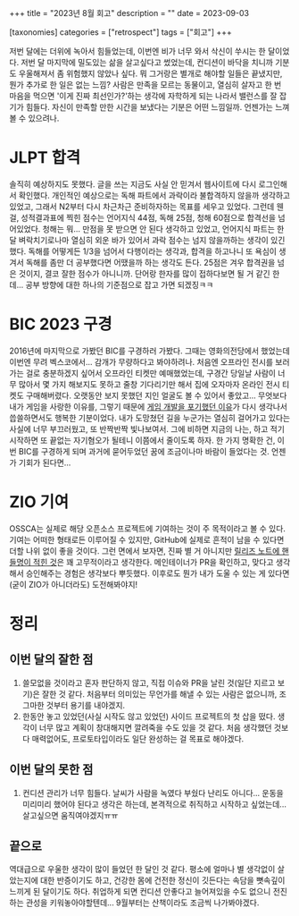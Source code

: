 +++
title = "2023년 8월 회고"
description = ""
date = 2023-09-03

[taxonomies]
categories = ["retrospect"]
tags = ["회고"]
+++

저번 달에는 더위에 녹아서 힘들었는데, 이번엔 비가 너무 와서 삭신이 쑤시는 한 달이었다. 저번 달 마지막에 밀도있는 삶을 살고싶다고 썼었는데, 컨디션이 바닥을 치니까 기분도 우울해져서 좀 위험했지 않았나 싶다. 뭐 그거랑은 별개로 해야할 일들은 끝냈지만, 뭔가 추가로 한 일은 없는 느낌? 사람은 만족을 모르는 동물이고, 열심히 살자고 한 번 마음을 먹으면 '이게 진짜 최선인가?'하는 생각에 자학하게 되는 나라서 밸런스를 잘 잡기가 힘들다. 자신이 만족할 만한 시간을 보냈다는 기분은 어떤 느낌일까. 언젠가는 느껴볼 수 있으려나.
<!-- more -->

# JLPT 합격
솔직히 예상하지도 못했다. 글을 쓰는 지금도 사실 안 믿겨서 웹사이트에 다시 로그인해서 확인했다. 개인적인 예상으로는 독해 파트에서 과락이라 불합격하지 않을까 생각하고 있었고, 그래서 N2부터 다시 차근차근 준비하자하는 목표를 세우고 있었다. 그런데 웬걸, 성적결과표에 찍힌 점수는 언어지식 44점, 독해 25점, 청해 60점으로 합격선을 넘어있었다. 청해는 뭐... 만점을 못 받으면 안 된다 생각하고 있었고, 언어지식 파트는 한 달 벼락치기로나마 열심히 외운 바가 있어서 과락 점수는 넘지 않을까하는 생각이 있긴 했다. 독해를 어떻게든 1/3을 넘어서 다행이라는 생각과, 합격을 하고나니 또 욕심이 생겨서 독해를 좀만 더 공부했다면 어땠을까 하는 생각도 든다. 25점은 겨우 합격권을 넘은 것이지, 결코 잘한 점수가 아니니까. 단어랑 한자를 많이 접하다보면 될 거 같긴 한데... 공부 방향에 대한 하나의 기준점으로 잡고 가면 되겠징ㅋㅋ

# BIC 2023 구경
2016년에 마지막으로 가봤던 BIC를 구경하러 가봤다. 그때는 영화의전당에서 했었는데 이번엔 무려 벡스코에서... 감개가 무량하다고 봐야하려나. 처음엔 오프라인 전시를 보러가는 걸로 충분하겠지 싶어서 오프라인 티켓만 예매했었는데, 구경간 당일날 사람이 너무 많아서 몇 가지 해보지도 못하고 줄창 기다리기만 해서 집에 오자마자 온라인 전시 티켓도 구매해버렸다. 오랫동안 보지 못했던 지인 얼굴도 볼 수 있어서 좋았고... 무엇보다 내가 게임을 사랑한 이유를, 그렇기 때문에 [게임 개발을 포기했던 이유](https://hatchery.pages.dev/2020-retrospect/)가 다시 생각나서 씁쓸하면서도 행복한 기분이었다. 내가 도망쳤던 길을 누군가는 열심히 걸어가고 있다는 사실에 너무 부끄러웠고, 또 반짝반짝 빛나보여서. 그에 비하면 지금의 나는, 하고 적기 시작하면 또 끝없는 자기혐오가 될테니 이쯤에서 줄이도록 하자. 한 가지 명확한 건, 이번 BIC를 구경하게 되며 과거에 묻어두었던 꿈에 조금이나마 바람이 들었다는 것. 언젠가 기회가 된다면...

# ZIO 기여
OSSCA는 실제로 해당 오픈소스 프로젝트에 기여하는 것이 주 목적이라고 볼 수 있다. 기여는 어떠한 형태로든 이루어질 수 있지만, GitHub에 실제로 흔적이 남을 수 있다면 더할 나위 없이 좋을 것이다. 그런 면에서 보자면, 진짜 별 거 아니지만 [릴리즈 노트에 핸들명이 적힌 것](https://github.com/zio/zio/releases/tag/v2.0.16)은 꽤 고무적이라고 생각한다. 메인테이너가 PR을 확인하고, 맞다고 생각해서 승인해주는 경험은 생각보다 뿌듯했다. 이후로도 뭔가 내가 도울 수 있는 게 있다면(굳이 ZIO가 아니더라도) 도전해봐야지!

# 정리

## 이번 달의 잘한 점
1. 쓸모없을 것이라고 혼자 판단하지 않고, 직접 이슈와 PR을 날린 것(일단 지르고 보기)은 잘한 것 같다. 처음부터 의미있는 무언가를 해낼 수 있는 사람은 없으니까, 조그마한 것부터 용기를 내야겠지.
2. 한동안 놓고 있었던(사실 시작도 않고 있었던) 사이드 프로젝트의 첫 삽을 떴다. 생각이 너무 많고 계획이 창대해지면 깔려죽을 수도 있을 것 같다. 처음 생각했던 것보다 매력없어도, 프로토타입이라도 일단 완성하는 걸 목표로 해야겠다.

## 이번 달의 못한 점
1. 컨디션 관리가 너무 힘들다. 날씨가 사람을 녹였다 부쉈다 난리도 아니다... 운동을 미리미리 했어야 된다고 생각은 하는데, 본격적으로 취직하고 시작하고 싶었는데... 살고싶으면 움직여야겠지ㅠㅠ

## 끝으로
역대급으로 우울한 생각이 많이 들었던 한 달인 것 같다. 평소에 얼마나 별 생각없이 살았는지에 대한 반증이기도 하고, 건강한 몸에 건전한 정신이 깃든다는 속담을 뼛속깊이 느끼게 된 달이기도 하다. 취업하게 되면 컨디션 안좋다고 늘어져있을 수도 없으니 전진하는 관성을 키워놓아야할텐데... 9월부터는 산책이라도 조금씩 나가봐야겠다.
